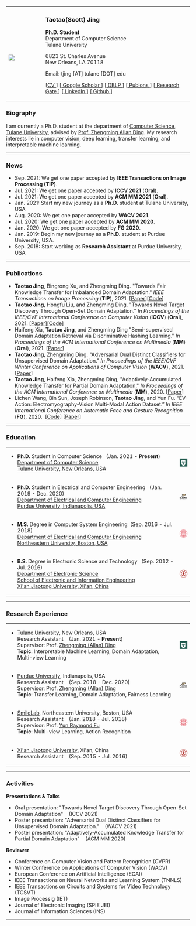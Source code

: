 <!-- 
![Scott Jing](/img/website/scott.jpg){:height="30%" width="30%"} -->

<table style="border: none !important">
<tbody>
<tr style="border: none !important">
<td width="20%" style="border: none !important">
<div>
<br>
<img src='/img/website/scott.jpg' style="max-width:70%; margin-top:10%"/>
</div>
</td>
<td width="80%" style="border: none !important">
<h3 href='scottjingtt.github.io'>Taotao(Scott) Jing</h3>
<p>
<span style="font-weight:bold">Ph.D. Student</span><br>
Department of Computer Science<br>
Tulane University
</p>
<p>
6823 St. Charles Avenue<br>
New Orleans, LA 70118
</p>
<p>
<span>
Email: tjing [AT] tulane [DOT] edu
</span>
</p>
<p>
<span>
[<a href = "/files/CV.pdf">CV </a>]
[<a href = "https://scholar.google.com/citations?user=OTPyfwkAAAAJ&hl=en&oi=ao"> Google Scholar </a>]
[<a href = "https://dblp.uni-trier.de/pers/hd/j/Jing:Taotao"> DBLP </a>]
[<a href = "https://publons.com/researcher/4941569/taotao-jing"> Publons </a>]
[<a href = "https://www.researchgate.net/profile/Taotao-Jing"> Research Gate </a>]
[<a href = "https://www.linkedin.com/in/taotaojing/"> LinkedIn </a>]
[<a href = "https://github.com/scottjingtt" > Github </a>]
</span>
</p>
</td>
</tr>
</tbody>
</table>

### Biography
I am currently a Ph.D. student at the department of [Computer Science, Tulane University](https://sse.tulane.edu/cs), advised by [Prof. Zhengming Allan Ding](http://www.cs.tulane.edu/~zding1/). My research interests lie in computer vision, deep learning, transfer learning, and interpretable machine learning.

---
### News
- Sep. 2021: We get one paper accepted by **IEEE Transactions on Image Processing (TIP)**.
- Jul. 2021: We get one paper accepted by **ICCV 2021** (**Oral**).
- Jul. 2021: We get one paper accepted by **ACM MM 2021** (**Oral**).
- Jan. 2021: Start my new journey as a **Ph.D.** student at Tulane University, USA
- Aug. 2020: We get one paper accepted by **WACV 2021**.
- Jul. 2020: We get one paper accepted by **ACM MM 2020**.
- Jan. 2020: We get one paper accepted by **FG 2020**.
- Jan. 2019: Begin my new journey as a **Ph.D.** student at Purdue University, USA.
- Sep. 2018: Start working as **Research Assistant** at Purdue University, USA
  
---
### Publications
- **Taotao Jing**, Bingrong Xu, and Zhengming Ding. "Towards Fair Knowledge Transfer for Imbalanced Domain Adaptation." *IEEE Transactions on Image Processing* (**TIP**), 2021. [[Paper](https://ieeexplore.ieee.org/document/9547057)][[Code](https://github.com/scottjingtt/TFKT)]
- **Taotao Jing**, Hongfu Liu, and Zhengming Ding. "Towards Novel Target Discovery Through Open-Set Domain Adaptation." *In Proceedings of the IEEE/CVF International Conference on Computer Vision* (**ICCV**) (**Oral**), 2021. [[Paper](https://openaccess.thecvf.com/content/ICCV2021/papers/Jing_Towards_Novel_Target_Discovery_Through_Open-Set_Domain_Adaptation_ICCV_2021_paper.pdf)][[Code](https://github.com/scottjingtt/SROSDA)]
- Haifeng Xia, **Taotao Jing**, and Zhengming Ding "Semi-supervised Domain Adaptation Retrieval via Discriminative Hashing Learning." *In Proceedings of the ACM International Conference on Multimedia* (**MM**) (**Oral**), 2021. [[Paper](https://www.crcv.ucf.edu/chenchen/DHLing_MM_2021.pdf)]
- **Taotao Jing**, Zhengming Ding. "Adversarial Dual Distinct Classifiers for Unsupervised Domain Adaptation." *In Proceedings of the IEEE/CVF Winter Conference on Applications of Computer Vision* (**WACV**), 2021. [[Paper](https://arxiv.org/pdf/2008.11878.pdf)]
- **Taotao Jing**, Haifeng Xia, Zhengming Ding, "Adaptively-Accumulated Knowledge Transfer for Partial Domain Adaptation," *In Proceedings of the ACM International Conference on Multimedia* (**MM**), 2020. [[Paper](https://dl.acm.org/doi/abs/10.1145/3394171.3413986)]
- Lichen Wang, Bin Sun, Joseph Robinson, **Taotao Jing**, and Yun Fu. “EV-Action: Electromyography-Vision Multi-Modal Action Dataset.” *In IEEE International Conference on Automatic Face and Gesture Recognition* (**FG**), 2020. &nbsp;[[Code](https://github.com/wanglichenxj/EV-Action-Electromyography-Vision-Multi-Modal-Action-Dataset)] [[Paper](https://github.com/wanglichenxj/EV-Action-Electromyography-Vision-Multi-Modal-Action-Dataset/blob/master/presentations/FG20_EVAction.pdf)]

---
### Education
<table style="border: none !important">
<tbody>
<!-- Phd Tulane -->
<tr style="border: none !important">
<td width="93%" style="border: none !important">
<div>
<ul>
<li>
<strong>Ph.D.</strong> Student in Computer Science &nbsp;&nbsp;(Jan. 2021 - <strong>Present</strong>) <br>
<a href="https://sse.tulane.edu/cs"> Department of Computer Science <br>
Tulane University, New Orleans, USA </a>
</li>
</ul>
</div>
</td>
<td width="7%" style="border: none !important">
<img style="float:right; max-width:100%; margin-top:0" src="/img/logos/tulane_logo_square.png"/>
</td>
</tr>
<!-- Phd Purdue -->
<tr>
<td style="border: none !important">
<div>
<ul>
<li>
<strong>Ph.D.</strong> Student in Electrical and Computer Engineering &nbsp;&nbsp;(Jan. 2019 - Dec. 2020) <br>
<a href="https://engineering.purdue.edu/ECE"> Department of Electrical and Computer Engineering<br>
  Purdue University, Indianapolis, USA </a>
</li>
</ul>
</div>
</td>
<td style="border: none !important">
<img style="float:right; max-width:100%; margin-top:0" src="/img/logos/purdue_logo_square.png"/>
</td>
</tr>
<!-- Master NEU -->
<tr>
<td style="border: none !important">
<div>
<ul>
<li>
<strong>M.S.</strong> Degree in Computer System Engineering&nbsp;&nbsp;(Sep. 2016 - Jul. 2018)<br>
<a href="https://ece.northeastern.edu/"> Department of Electrical and Computer Engineering <br>
Northeastern University, Boston, USA </a>
</li>
</ul>
</div>
</td>
<td style="border: none !important">
<img style="float:right; max-width:100%; margin-top:0" src="/img/logos/neu_logo_red.png"/>
</td>
</tr>
<!-- BS XJTU -->
<tr>
<td style="border: none !important">
<div>
<ul>
<li>
<strong>B.S.</strong> Degree in Electronic Science and Technology &nbsp;&nbsp;(Sep. 2012 - Jul. 2016) <br>
<a href="http://en.xjtu.edu.cn/"> Department of Electronic Science<br>
  School of Electronic and Information Engineering<br>
  Xi'an Jiaotong University, Xi'an, China </a>
</li>
</ul>
</div>
</td>
<td style="border: none !important">
<img style="float:right; max-width:100%; margin-top:0" src="/img/logos/xjtu_logo.png"/>
</td>
</tr>
</tbody>
</table>

---
### Research Experience
<table style="border: none !important">
<tbody>
<!-- Phd Tulane -->
<tr style="border: none !important">
<td width="93%" style="border: none !important">
<div>
<ul>
<li>
<a href="https://sse.tulane.edu/cs">Tulane University</a>, New Orleans, USA <br>
Research Assistant &nbsp;&nbsp; (Jan. 2021 - <strong>Present</strong>) <br>
Supervisor: Prof. <a href="http://www.cs.tulane.edu/~zding1/">Zhengming (Allan) Ding </a> <br>
<strong>Topic</strong>: Interpretable Machine Learning, Domain Adaptation, Multi-view Learning
</li>
</ul>
</div>
</td>
<td width="7%" style="border: none !important">
<img style="float:right; max-width:100%; margin-top:0" src="/img/logos/tulane_logo_square.png"/>
</td>
</tr>
<!-- Phd Purdue -->
<tr>
<td style="border: none !important">
<div>
<ul>
<li>
<a href="https://engineering.purdue.edu/ECE">Purdue University</a>, Indianapolis, USA <br>
Research Assistant &nbsp;&nbsp; (Sep. 2018 - Dec. 2020) <br>
Supervisor: Prof. <a href="http://www.cs.tulane.edu/~zding1/">Zhengming (Allan) Ding </a> <br>
<strong>Topic</strong>: Transfer Learning, Domain Adaptation, Fairness Learning

</li>
</ul>
</div>
</td>
<td style="border: none !important">
<img style="float:right; max-width:100%; margin-top:0" src="/img/logos/purdue_logo_square.png"/>
</td>
</tr>
<!-- Master NEU -->
<tr>
<td style="border: none !important">
<div>
<ul>
<li>
<a href="https://web.northeastern.edu/smilelab/">SmileLab</a>, Northeastern University, Boston, USA <br>
Research Assistant &nbsp;&nbsp; (Jan. 2018 - Jul. 2018) <br>
Supervisor: Prof. <a href="http://www1.ece.neu.edu/~yunfu/">Yun Raymond Fu </a> <br>
<strong>Topic</strong>: Multi-view Learning, Action Recognition

</li>
</ul>
</div>
</td>
<td style="border: none !important">
<img style="float:right; max-width:100%; margin-top:0" src="/img/logos/neu_logo_red.png"/>
</td>
</tr>
<!-- BS XJTU -->
<tr>
<td style="border: none !important">
<div>
<ul>
<li>
<a href="http://en.xjtu.edu.cn/">Xi'an Jiaotong University</a>, Xi'an, China <br>
Research Assistant &nbsp;&nbsp; (Sep. 2015 - Jul. 2016) <br>
</li>
</ul>
</div>
</td>
<td style="border: none !important">
<img style="float:right; max-width:100%; margin-top:0" src="/img/logos/xjtu_logo.png"/>
</td>
</tr>
</tbody>
</table>


---
### Activities
**Presentations & Talks**
- Oral presentation: "Towards Novel Target Discovery Through Open-Set Domain Adaptation" &nbsp;&nbsp; (ICCV 2021)<br>
- Poster presentation: "Adversarial Dual Distinct Classifiers for Unsupervised Domain Adaptation." &nbsp;&nbsp; (WACV 2021)<br>
- Poster presentation: "Adaptively-Accumulated Knowledge Transfer for Partial Domain Adaptation" &nbsp;&nbsp; (ACM MM 2020)<br>

**Reviewer**
- Conference on Computer Vision and Pattern Recognition (CVPR)
- Winter Conference on Applications of Computer Vision (WACV)
- European Conference on Artificial Intelligence (ECAI)
- IEEE Transactions on Neural Networks and Learning System (TNNLS)
- IEEE Transactions on Circuits and Systems for Video Technology (TCSVT)
- Image Processig (IET)
- Journal of Electronic Imaging (SPIE JEI)
- Journal of Information Sciences (INS)
  
---

